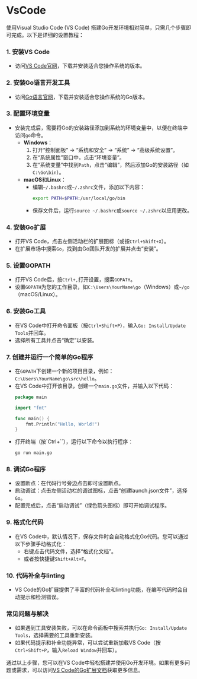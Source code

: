 # VsCode
使用Visual Studio Code (VS Code) 搭建Go开发环境相对简单，只需几个步骤即可完成。以下是详细的设置教程：

### 1. 安装VS Code
- 访问[VS Code官网](https://code.visualstudio.com/)，下载并安装适合您操作系统的版本。

### 2. 安装Go语言开发工具
- 访问[Go语言官网](https://golang.org/dl/)，下载并安装适合您操作系统的Go版本。

### 3. 配置环境变量
- 安装完成后，需要将Go的安装路径添加到系统的环境变量中，以便在终端中访问`go`命令。
  - **Windows**：
    1. 打开“控制面板” -> “系统和安全” -> “系统” -> “高级系统设置”。
    2. 在“系统属性”窗口中，点击“环境变量”。
    3. 在“系统变量”中找到`Path`，点击“编辑”，然后添加Go的安装路径（如`C:\Go\bin`）。
  - **macOS**和**Linux**：
    - 编辑`~/.bashrc`或`~/.zshrc`文件，添加以下内容：
      ```sh
      export PATH=$PATH:/usr/local/go/bin
      ```
    - 保存文件后，运行`source ~/.bashrc`或`source ~/.zshrc`以应用更改。

### 4. 安装Go扩展
- 打开VS Code，点击左侧活动栏的扩展图标（或按`Ctrl+Shift+X`）。
- 在扩展市场中搜索`Go`，找到由Go团队开发的扩展并点击“安装”。

### 5. 设置GOPATH
- 打开VS Code后，按`Ctrl+,`打开设置，搜索`GOPATH`。
- 设置`GOPATH`为您的工作目录，如`C:\Users\YourName\go`（Windows）或`~/go`（macOS/Linux）。

### 6. 安装Go工具
- 在VS Code中打开命令面板（按`Ctrl+Shift+P`），输入`Go: Install/Update Tools`并回车。
- 选择所有工具并点击“确定”以安装。

### 7. 创建并运行一个简单的Go程序
- 在`GOPATH`下创建一个新的项目目录，例如：`C:\Users\YourName\go\src\hello`。
- 在VS Code中打开该目录，创建一个`main.go`文件，并输入以下代码：
  ```go
  package main

  import "fmt"

  func main() {
      fmt.Println("Hello, World!")
  }
  ```
- 打开终端（按`Ctrl+``），运行以下命令以执行程序：
  ```sh
  go run main.go
  ```

### 8. 调试Go程序
- 设置断点：在代码行号旁边点击即可设置断点。
- 启动调试：点击左侧活动栏的调试图标，点击“创建launch.json文件”，选择`Go`。
- 配置完成后，点击“启动调试”（绿色箭头图标）即可开始调试程序。

### 9. 格式化代码
- 在VS Code中，默认情况下，保存文件时会自动格式化Go代码。您可以通过以下步骤手动格式化：
  - 右键点击代码文件，选择“格式化文档”。
  - 或者按快捷键`Shift+Alt+F`。

### 10. 代码补全与linting
- VS Code的Go扩展提供了丰富的代码补全和linting功能，在编写代码时会自动提示和检测错误。

### 常见问题与解决
- 如果遇到工具安装失败，可以在命令面板中搜索并执行`Go: Install/Update Tools`，选择需要的工具重新安装。
- 如果代码提示和补全功能异常，可以尝试重新加载VS Code（按`Ctrl+Shift+P`，输入`Reload Window`并回车）。

通过以上步骤，您可以在VS Code中轻松搭建并使用Go开发环境。如果有更多问题或需求，可以访问[VS Code的Go扩展文档](https://github.com/golang/vscode-go)获取更多信息。